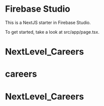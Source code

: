 # Firebase Studio

This is a NextJS starter in Firebase Studio.

To get started, take a look at src/app/page.tsx.
# NextLevel_Careers
# careers
# NextLevel_Careers
